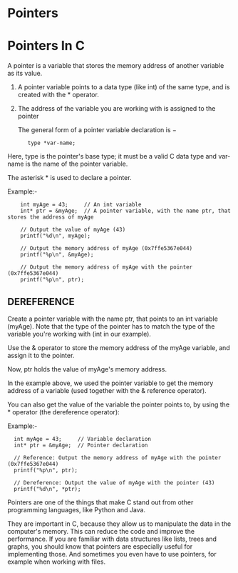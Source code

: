 # Pointers
# Pointers In C

A pointer is a variable that stores the memory address of another variable as its value.
1) A pointer variable points to a data type (like int) of the same type, and is created with the * operator.
2) The address of the variable you are working with is assigned to the pointer

    The general form of a pointer variable declaration is −
          
          type *var-name;
          
          
Here, type is the pointer's base type; it must be a valid C data type and var-name is the name of the pointer variable. 

The asterisk * is used to declare a pointer.

Example:-

        int myAge = 43;     // An int variable
        int* ptr = &myAge;  // A pointer variable, with the name ptr, that stores the address of myAge

        // Output the value of myAge (43)
        printf("%d\n", myAge);

        // Output the memory address of myAge (0x7ffe5367e044)
        printf("%p\n", &myAge);

        // Output the memory address of myAge with the pointer (0x7ffe5367e044)
        printf("%p\n", ptr);
        
        
## DEREFERENCE


Create a pointer variable with the name ptr, that points to an int variable (myAge). Note that the type of the pointer has to match the type of the variable you're working with (int in our example).

Use the & operator to store the memory address of the myAge variable, and assign it to the pointer.

Now, ptr holds the value of myAge's memory address.

In the example above, we used the pointer variable to get the memory address of a variable (used together with the & reference operator).

You can also get the value of the variable the pointer points to, by using the * operator (the dereference operator):


Example:-

      int myAge = 43;     // Variable declaration
      int* ptr = &myAge;  // Pointer declaration

      // Reference: Output the memory address of myAge with the pointer (0x7ffe5367e044)
      printf("%p\n", ptr);

      // Dereference: Output the value of myAge with the pointer (43)
      printf("%d\n", *ptr);
      
      
      
Pointers are one of the things that make C stand out from other programming languages, like Python and Java.

They are important in C, because they allow us to manipulate the data in the computer's memory. 
This can reduce the code and improve the performance. If you are familiar with data structures like lists, trees and graphs, 
you should know that pointers are especially useful for implementing those. And sometimes you even have to use pointers, 
for example when working with files.



      

